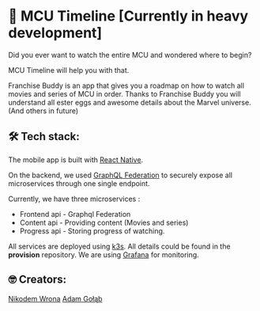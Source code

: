 # 🖖 MCU Timeline [Currently in heavy development] 

Did you ever want to watch the entire MCU and wondered where to begin?

MCU Timeline  will help you with that.

Franchise Buddy is an app that gives you a roadmap on how to watch all movies and series of MCU in order. Thanks to Franchise Buddy you will understand all ester eggs and awesome details about the Marvel universe. (And others in future)

## 🛠️ Tech stack:

The mobile app is built with [React Native](https://reactnative.dev/).

On the backend, we used [GraphQL Federation](https://www.apollographql.com/docs/federation/) to securely expose all microservices through one single endpoint.

Currently, we have three microservices :

- Frontend api - Graphql Federation 
- Content api - Providing content (Movies and series)
- Progress api - Storing progress of watching.

All services are deployed using [k3s](https://www.k3s.io/). All details could be found in the __provision__ repository.
We are using [Grafana](https://grafana.com/) for monitoring.

## 🤓 Creators:
[Nikodem Wrona](https://github.com/nikodem-wrona)
[Adam Gołąb](https://github.com/adam-golab)
